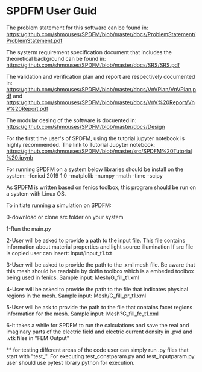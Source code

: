 # SPDFM User Guid

The problem statement for this software can be found in: 
https://github.com/shmouses/SPDFM/blob/master/docs/ProblemStatement/ProblemStatement.pdf

The systerm requirement specification document that includes the theoretical background can be found in: 
https://github.com/shmouses/SPDFM/blob/master/docs/SRS/SRS.pdf

The validation and verification plan and report are respectively documented in:
https://github.com/shmouses/SPDFM/blob/master/docs/VnVPlan/VnVPlan.pdf
and 
https://github.com/shmouses/SPDFM/blob/master/docs/VnV%20Report/VnV%20Report.pdf

The modular desing of the software is docuented in: 
https://github.com/shmouses/SPDFM/blob/master/docs/Design

For the first time user's of SPDFM, using the tutorial jupyter notebook is highly recommended.
The link to Tutorial Jupyter notebook: 
https://github.com/shmouses/SPDFM/blob/master/src/SPDFM%20Tutorial%20.ipynb

For running SPDFM on a system below libraries should be install on the system:
-fenicd 2019 1.0
-matplolib
-numpy
-math
-time
-scipy

As SPDFM is written based on fenics toolbox, this program should be run on a system with Linux OS.

To initiate running a simulation on SPDFM: 

0-download or clone src folder on your system

1-Run the main.py

2-User will be asked to provide a path to the input file. This file contains information about material properties and light source illumination
  If src file is copied user can insert: Input/Input_t1.txt

3-User will be asked to provide the path to the .xml mesh file. Be aware that this mesh should be readable by dolfin toolbox which is a embeded toolbox being used in fenics.
  Sample input: Mesh/G_fill_t1.xml
  
4-User will be asked to provide the path to the file that indicates physical regions in the mesh.
  Sample input: Mesh/G_fill_pr_t1.xml
  
5-User will be ask to provide the path to the file that contains facet regions information for the mesh.
  Sample input: Mesh?G_fill_fc_t1.xml

6-It takes a while for SPDFM to run the calculations and save the real and imaginary parts of the electric field and electric current density in .pvd and .vtk files in "FEM Output"

** for testing different areas of the code user can simply run .py files that start with "test_". For executing test_constparam.py and test_inputparam.py user should use pytest library python for execution.


